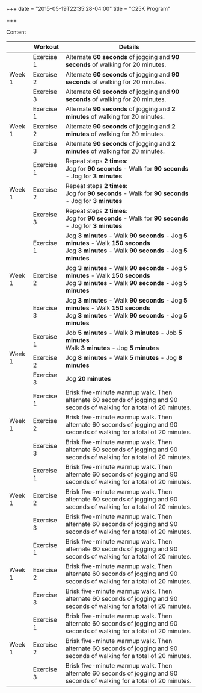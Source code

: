 +++
date = "2015-05-19T22:35:28-04:00"
title = "C25K Program"

+++

Content

<table class="table table-striped">
	<thead>
		<th></th>
		<th>Workout</th>
		<th>Details</th>
	</thead>
	<tbody>
		<tr class="top-row">
			<td rowspan="3"><span class="week">Week 1</span></td>
			<td>Exercise 1</td>
			<td> Alternate <b>60 seconds</b> of jogging and <b>90 seconds</b> of walking for 20 minutes.</td>
		</tr>
		<tr>
			<td>Exercise 2</td>
			<td> Alternate <b>60 seconds</b> of jogging and <b>90 seconds</b> of walking for 20 minutes.</td>
		</tr>
		<tr>
			<td>Exercise 3</td>
			<td> Alternate <b>60 seconds</b> of jogging and <b>90 seconds</b> of walking for 20 minutes.</td>
		</tr>
		<tr class="top-row">
			<td rowspan="3"><span class="week">Week 1</span></td>
			<td>Exercise 1</td>
			<td> Alternate <b>90 seconds</b> of jogging and <b>2 minutes</b> of walking for 20 minutes.</td>
		</tr>
		<tr>
			<td>Exercise 2</td>
			<td> Alternate <b>90 seconds</b> of jogging and <b>2 minutes</b> of walking for 20 minutes.</td>
		</tr>
		<tr>
			<td>Exercise 3</td>
			<td> Alternate <b>90 seconds</b> of jogging and <b>2 minutes</b> of walking for 20 minutes.</td>
		</tr>
		<tr class="top-row">
			<td rowspan="3"><span class="week">Week 1</span></td>
			<td>Exercise 1</td>
			<td>Repeat steps <b>2 times</b>: <br>Jog for <b>90 seconds</b> - Walk for <b>90 seconds</b> - Jog for <b>3 minutes</b> </td>
		</tr>
		<tr>
			<td>Exercise 2</td>
			<td>Repeat steps <b>2 times</b>: <br>Jog for <b>90 seconds</b> - Walk for <b>90 seconds</b> - Jog for <b>3 minutes</b> </td>
		</tr>
		<tr>
			<td>Exercise 3</td>
			<td>Repeat steps <b>2 times</b>: <br>Jog for <b>90 seconds</b> - Walk for <b>90 seconds</b> - Jog for <b>3 minutes</b> </td>
		</tr>
		<tr class="top-row">
			<td rowspan="3"><span class="week">Week 1</span></td>
			<td>Exercise 1</td>
			<td>Jog <b>3 minutes</b> - Walk <b>90 seconds</b> - Jog <b>5 minutes</b> - Walk <b>150 seconds</b> <br> Jog <b>3 minutes</b> - Walk <b>90 seconds</b> - Jog <b>5 minutes</b></td>
		</tr>
		<tr>
			<td>Exercise 2</td>
			<td>Jog <b>3 minutes</b> - Walk <b>90 seconds</b> - Jog <b>5 minutes</b> - Walk <b>150 seconds</b> <br> Jog <b>3 minutes</b> - Walk <b>90 seconds</b> - Jog <b>5 minutes</b></td>
		</tr>
		<tr>
			<td>Exercise 3</td>
			<td>Jog <b>3 minutes</b> - Walk <b>90 seconds</b> - Jog <b>5 minutes</b> - Walk <b>150 seconds</b> <br> Jog <b>3 minutes</b> - Walk <b>90 seconds</b> - Jog <b>5 minutes</b></td>
		</tr>
		<tr class="top-row">
			<td rowspan="3"><span class="week">Week 1</span></td>
			<td>Exercise 1</td>
			<td>Job <b>5 minutes</b> - Walk <b>3 minutes</b> - Job <b>5 minutes</b> <br> Walk <b>3 minutes</b> - Jog <b>5 minutes</b> </td>
		</tr>
		<tr>
			<td>Exercise 2</td>
			<td>Jog <b>8 minutes</b> - Walk <b>5 minutes</b> - Jog <b>8 minutes</b> </td>
		</tr>
		<tr>
			<td>Exercise 3</td>
			<td>Jog <b>20 minutes</b></td>
		</tr>
		<tr class="top-row">
			<td rowspan="3"><span class="week">Week 1</span></td>
			<td>Exercise 1</td>
			<td>Brisk five-minute warmup walk. Then alternate 60 seconds of jogging and 90 seconds of walking for a total of 20 minutes.</td>
		</tr>
		<tr>
			<td>Exercise 2</td>
			<td>Brisk five-minute warmup walk. Then alternate 60 seconds of jogging and 90 seconds of walking for a total of 20 minutes.</td>
		</tr>
		<tr>
			<td>Exercise 3</td>
			<td>Brisk five-minute warmup walk. Then alternate 60 seconds of jogging and 90 seconds of walking for a total of 20 minutes.</td>
		</tr>
		<tr class="top-row">
			<td rowspan="3"><span class="week">Week 1</span></td>
			<td>Exercise 1</td>
			<td>Brisk five-minute warmup walk. Then alternate 60 seconds of jogging and 90 seconds of walking for a total of 20 minutes.</td>
		</tr>
		<tr>
			<td>Exercise 2</td>
			<td>Brisk five-minute warmup walk. Then alternate 60 seconds of jogging and 90 seconds of walking for a total of 20 minutes.</td>
		</tr>
		<tr>
			<td>Exercise 3</td>
			<td>Brisk five-minute warmup walk. Then alternate 60 seconds of jogging and 90 seconds of walking for a total of 20 minutes.</td>
		</tr>
		<tr class="top-row">
			<td rowspan="3"><span class="week">Week 1</span></td>
			<td>Exercise 1</td>
			<td>Brisk five-minute warmup walk. Then alternate 60 seconds of jogging and 90 seconds of walking for a total of 20 minutes.</td>
		</tr>
		<tr>
			<td>Exercise 2</td>
			<td>Brisk five-minute warmup walk. Then alternate 60 seconds of jogging and 90 seconds of walking for a total of 20 minutes.</td>
		</tr>
		<tr>
			<td>Exercise 3</td>
			<td>Brisk five-minute warmup walk. Then alternate 60 seconds of jogging and 90 seconds of walking for a total of 20 minutes.</td>
		</tr>
		<tr class="top-row">
			<td rowspan="3"><span class="week">Week 1</span></td>
			<td>Exercise 1</td>
			<td>Brisk five-minute warmup walk. Then alternate 60 seconds of jogging and 90 seconds of walking for a total of 20 minutes.</td>
		</tr>
		<tr>
			<td>Exercise 2</td>
			<td>Brisk five-minute warmup walk. Then alternate 60 seconds of jogging and 90 seconds of walking for a total of 20 minutes.</td>
		</tr>
		<tr>
			<td>Exercise 3</td>
			<td>Brisk five-minute warmup walk. Then alternate 60 seconds of jogging and 90 seconds of walking for a total of 20 minutes.</td>
		</tr>
	</tbody>
</table>

